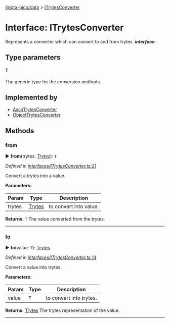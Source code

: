 [@iota-pico/data](../README.md) > [ITrytesConverter](../interfaces/itrytesconverter.md)



# Interface: ITrytesConverter


Represents a converter which can convert to and from trytes.
*__interface__*: 


## Type parameters
#### T 

The generic type for the conversion methods.

## Implemented by

* [AsciiTrytesConverter](../classes/asciitrytesconverter.md)
* [ObjectTrytesConverter](../classes/objecttrytesconverter.md)


## Methods
<a id="from"></a>

###  from

► **from**(trytes: *[Trytes](../classes/trytes.md)*): `T`



*Defined in [interfaces/ITrytesConverter.ts:21](https://github.com/iotaeco/iota-pico-data/blob/4950012/src/interfaces/ITrytesConverter.ts#L21)*



Convert a trytes into a value.


**Parameters:**

| Param | Type | Description |
| ------ | ------ | ------ |
| trytes | [Trytes](../classes/trytes.md)   |  to convert into value. |





**Returns:** `T`
The value converted from the trytes.






___

<a id="to"></a>

###  to

► **to**(value: *`T`*): [Trytes](../classes/trytes.md)



*Defined in [interfaces/ITrytesConverter.ts:14](https://github.com/iotaeco/iota-pico-data/blob/4950012/src/interfaces/ITrytesConverter.ts#L14)*



Convert a value into trytes.


**Parameters:**

| Param | Type | Description |
| ------ | ------ | ------ |
| value | `T`   |  to convert into trytes. |





**Returns:** [Trytes](../classes/trytes.md)
The trytes representation of the value.






___


